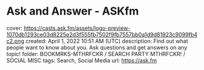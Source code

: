 # Ask and Answer - ASKfm

cover: https://casts.ask.fm/assets/logo-preview-1070db1293ce03d8225e2d3f555fb7502f9fb7557bb0a1d9d81923c9099fb4c2.png
created: April 1, 2022 10:51 AM (UTC)
description: Find out what people want to know about you. Ask questions and get answers on any topic!
folder: BOOKMRKS-MTHRFCKR / SEARCH PARTY MTHRFCKR! / SOCIAL MISC
tags: Search, Social Media
url: https://ask.fm